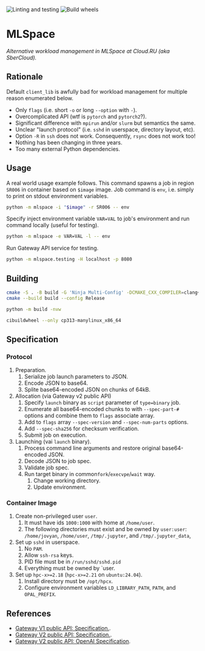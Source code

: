 ![Linting and testing][on-push]
![Build wheels][wheels]

[on-push]: https://github.com/daskol/mlspace/actions/workflows/on-push.yml/badge.svg
[wheels]: https://github.com/daskol/mlspace/actions/workflows/build-wheels.yml/badge.svg

# MLSpace

*Alternative workload management in MLSpace at Cloud.RU (aka SberCloud).*

## Rationale

Default `client_lib` is awfully bad for workload management for multiple reason
enumerated below.

- Only `flags` (i.e. short `-o` or long `--option` with `-`).
- Overcomplicated API (wtf is `pytorch` and `pytorch2`?).
- Significant difference with `mpirun` and/or `slurm` but semantics the same.
- Unclear "launch protocol" (i.e. `sshd` in userspace, directory layout, etc).
- Option `-R` in `ssh` does not work. Consequently, `rsync` does not work too!
- Nothing has been changing in three years.
- Too many external Python dependencies.

## Usage

A real world usage example follows. This command spawns a job in region `SR006`
in container based on `$image` image. Job command is `env`, i.e. simply to
print on stdout environment variables.

```bash
python -m mlspace -i "$image" -r SR006 -- env
```

Specify inject environment variable `VAR=VAL` to job's environment and run
command locally (useful for testing).

```bash
python -m mlspace -e VAR=VAL -l -- env
```

Run Gateway API service for testing.

```bash
python -m mlspace.testing -H localhost -p 8080
```

## Building

```bash
cmake -S . -B build -G 'Ninja Multi-Config' -DCMAKE_CXX_COMPILER=clang++
cmake --build build --config Release
```

```bash
python -m build -nvw
```

```bash
cibuildwheel --only cp313-manylinux_x86_64
```

## Specification

### Protocol

1. Preparation.
    1. Serialize job launch parameters to JSON.
    2. Encode JSON to base64.
    3. Splite base64-encoded JSON on chunks of 64kB.
2. Allocation (via Gateway v2 public API)
    1. Specify `launch` binary as `script` parameter of `type=binary` job.
    2. Enumerate all base64-encoded chunks to with `--spec-part-#` options and
       combine them to `flags` associate array.
    3. Add to `flags` array `--spec-version` and `--spec-num-parts` options.
    4. Add `--spec-sha256` for checksum verification.
    5. Submit job on execution.
3. Launching (vai `launch` binary).
    1. Process command line arguments and restore original base64-encoded JSON.
    2. Decode JSON to job spec.
    3. Validate job spec.
    4. Run target binary in common`fork`/`execvpe`/`wait` way.
        1. Change working directory.
        2. Update environment.

### Container Image

1. Create non-privileged user `user`.
    1. It must have ids `1000:1000` with home at `/home/user`.
    2. The following directories must exist and be owned by `user:user`:
       `/home/jovyan`, `/home/user`, `/tmp/.jupyter`, and `/tmp/.jupyter_data`,
2. Set up `sshd` in userspace.
    1. No `PAM`.
    2. Allow `ssh-rsa` keys.
    3. PID file must be in `/run/sshd/sshd.pid`
    4. Everything must be owned by `user.
3. Set up `hpc-x>=2.18` (`hpc-x>=2.21` on `ubuntu:24.04`).
    1. Install directory must be `/opt/hpcx`.
    2. Configure environment variables `LD_LIBRARY_PATH`, `PATH`, and
       `OPAL_PREFIX`.

## References

+ [Gateway V1 public API: Specification.][1].
+ [Gateway V2 public API: Specification.][2].
+ [Gateway V2 public API: OpenAI Specification][3].

[1]: https://api.ai.cloud.ru/public/v1/redoc
[2]: https://api.ai.cloud.ru/public/v2/redoc
[3]: https://api.aicloud.sbercloud.ru/public/v2/openapi.json
